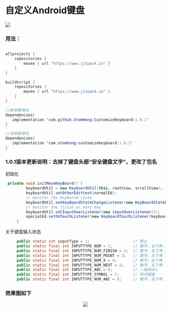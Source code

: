 # 自定义Android键盘

[![](https://jitpack.io/v/StomHong/CustomizeKeyboard.svg)](https://jitpack.io/#StomHong/CustomizeKeyboard)

### 用法：

```java

allprojects {
    repositories {
        maven { url "https://www.jitpack.io" }
    }
}

buildscript {
    repositories {
        maven { url "https://www.jitpack.io" }
    }
}

//新依赖地址
dependencies{
   implementation 'com.github.StomHong:CustomizeKeyboard:1.0.1'
}

//旧依赖地址
dependencies{
   implementation 'com.stomhong:customizekeyboard:1.0.1'
}
```

### 1.0.1版本更新说明：去掉了键盘头部“安全键盘文字”，更改了包名

初始化  

```java
 private void initMoveKeyBoard() {
         keyboardUtil = new KeyboardUtil(this, rootView, scrollView);
         keyboardUtil.setOtherEdittext(normalEd);
         // monitor the KeyBarod state
         keyboardUtil.setKeyBoardStateChangeListener(new KeyBoardStateListener());
         // monitor the finish or next Key
         keyboardUtil.setInputOverListener(new inputOverListener());
         specialEd.setOnTouchListener(new KeyboardTouchListener(keyboardUtil, KeyboardUtil.INPUTTYPE_ABC, -1));
     }
```

关于键盘输入状态
        
   
```java
     public static int inputType = 1;                   // 默认
     public static final int INPUTTYPE_NUM = 1;         // 数字，右下角 为空
     public static final int INPUTTYPE_NUM_FINISH = 2;  // 数字，右下角 完成
     public static final int INPUTTYPE_NUM_POINT = 3;   // 数字，右下角 为点
     public static final int INPUTTYPE_NUM_X = 4;       // 数字，右下角 为X
     public static final int INPUTTYPE_NUM_NEXT = 5;    // 数字，右下角 为下一个
     public static final int INPUTTYPE_ABC = 6;         // 一般的abc
     public static final int INPUTTYPE_SYMBOL = 7;      // 标点键盘
     public static final int INPUTTYPE_NUM_ABC = 8;     // 数字，右下角 为下一个
```


### 效果图如下

<p align="center">
<img src="images/aaa.gif" />
</p>




